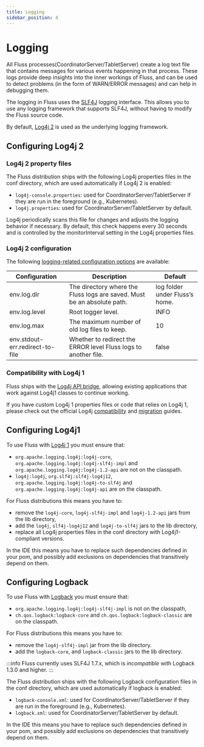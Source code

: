 ```yaml
---
title: Logging
sidebar_position: 4
---
```


# Logging

All Fluss processes(CoordinatorServer/TabletServer) create a log text file that contains messages for various events happening in that process. These logs provide deep insights into the inner workings of Fluss, and can be used to detect problems (in the form of WARN/ERROR messages) and can help in debugging them.

The logging in Fluss uses the [SLF4J](http://www.slf4j.org/) logging interface. This allows you to use any logging framework that supports SLF4J, without having to modify the Fluss source code.

By default, [Log4j 2](https://logging.apache.org/log4j/2.x/index.html) is used as the underlying logging framework.

## Configuring Log4j 2
### Log4j 2 property files
The Fluss distribution ships with the following Log4j properties files in the conf directory, which are used automatically if Log4j 2 is enabled:
* `log4j-console.properties`: used for CoordinatorServer/TabletServer if they are run in the foreground (e.g., Kubernetes).
* `log4j.properties`: used for CoordinatorServer/TabletServer by default.

Log4j periodically scans this file for changes and adjusts the logging behavior if necessary. By default, this check happens every 30 seconds and is controlled by the monitorInterval setting in the Log4j properties files.


### Log4j 2 configuration
The following [logging-related configuration options](maintenance/configuration.md) are available:

| Configuration                   | Description                                                             | Default                        |
|---------------------------------|-------------------------------------------------------------------------|--------------------------------|
| env.log.dir                     | The directory where the Fluss logs are saved. Must be an absolute path. | log folder under Fluss’s home. |
| env.log.level                   | Root logger level.                                                      | INFO                           |
| env.log.max                     | The maximum number of old log files to keep.                            | 10                             |
| env.stdout-err.redirect-to-file | Whether to redirect the ERROR level Fluss logs to another file.         | false                          |

### Compatibility with Log4j 1
Fluss ships with the [Log4j API bridge](https://logging.apache.org/log4j/log4j-2.2/log4j-1.2-api/index.html), allowing existing applications that work against Log4j1 classes to continue working.

If you have custom Log4j 1 properties files or code that relies on Log4j 1, please check out the official Log4j [compatibility](https://logging.apache.org/log4j/2.x/manual/compatibility.html) and [migration](https://logging.apache.org/log4j/2.x/manual/migration.html) guides.

## Configuring Log4j1
To use Fluss with [Log4j 1](https://logging.apache.org/log4j/1.2/) you must ensure that:
* `org.apache.logging.log4j:log4j-core`, `org.apache.logging.log4j:log4j-slf4j-impl` and `org.apache.logging.log4j:log4j-1.2-api` are not on the classpath.
* `log4j:log4j`, `org.slf4j:slf4j-log4j12`, `org.apache.logging.log4j:log4j-to-slf4j` and `org.apache.logging.log4j:log4j-api` are on the classpath.

For Fluss distributions this means you have to:
* remove the `log4j-core`, `log4j-slf4j-impl` and `log4j-1.2-api` jars from the lib directory,
* add the `log4j`, `slf4j-log4j12` and `log4j-to-slf4j` jars to the lib directory,
* replace all Log4j properties files in the conf directory with Log4j1-compliant versions.

In the IDE this means you have to replace such dependencies defined in your pom, and possibly add exclusions on dependencies that transitively depend on them.

## Configuring Logback
To use Fluss with [Logback](https://logback.qos.ch/) you must ensure that:
* `org.apache.logging.log4j:log4j-slf4j-impl` is not on the classpath,
* `ch.qos.logback:logback-core` and `ch.qos.logback:logback-classic` are on the classpath.

For Fluss distributions this means you have to:
* remove the `log4j-slf4j-impl` jar from the lib directory.
* add the `logback-core`, and `logback-classic` jars to the lib directory.

:::info
Fluss currently uses SLF4J 1.7.x, which is _incompatible_ with Logback 1.3.0 and higher.
:::

The Fluss distribution ships with the following Logback configuration files in the conf directory, which are used automatically if logback is enabled:
* `logback-console.xml`: used for CoordinatorServer/TabletServer if they are run in the foreground (e.g., Kubernetes).
* `logback.xml`: used for CoordinatorServer/TabletServer by default.

In the IDE this means you have to replace such dependencies defined in your pom, and possibly add exclusions on dependencies that transitively depend on them.


